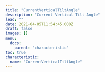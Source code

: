 ```yaml
---
title: "CurrentVerticalTiltAngle"
description: "Current Vertical Tilt Angle"
lead: ""
date: 2021-04-05T11:54:45.000Z
draft: false
images: []
menu:
  docs:
    parent: "characteristic"
toc: true
characteristic:
  name: "CurrentVerticalTiltAngle"
---
```

